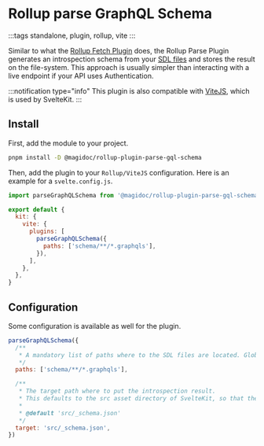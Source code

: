 # Rollup parse GraphQL Schema

:::tags
standalone, plugin, rollup, vite
:::

Similar to what the [Rollup Fetch Plugin](/plugins/rollup-fetch-graphql-schema) does, the Rollup Parse Plugin generates an introspection schema from your [SDL files](https://www.apollographql.com/docs/apollo-server/schema/schema/#the-schema-definition-language) and stores the result on the file-system. This approach is usually simpler than interacting with a live endpoint if your API uses Authentication.

:::notification type="info"
This plugin is also compatible with [ViteJS](https://vitejs.dev/), which is used by SvelteKit.
:::

## Install

First, add the module to your project.

```bash
pnpm install -D @magidoc/rollup-plugin-parse-gql-schema
```

Then, add the plugin to your `Rollup/ViteJS` configuration. Here is an example for a `svelte.config.js`.

```javascript
import parseGraphQLSchema from '@magidoc/rollup-plugin-parse-gql-schema'

export default {
  kit: {
    vite: {
      plugins: [
        parseGraphQLSchema({
          paths: ['schema/**/*.graphqls'],
        }),
      ],
    },
  },
}
```

## Configuration

Some configuration is available as well for the plugin.

```javascript
parseGraphQLSchema({
  /**
   * A mandatory list of paths where to the SDL files are located. Glob syntax is supported.
   */
  paths: ['schema/**/*.graphqls'],

  /**
   * The target path where to put the introspection result.
   * This defaults to the src asset directory of SvelteKit, so that the asset can be imported directly.
   *
   * @default 'src/_schema.json'
   */
  target: 'src/_schema.json',
})
```
